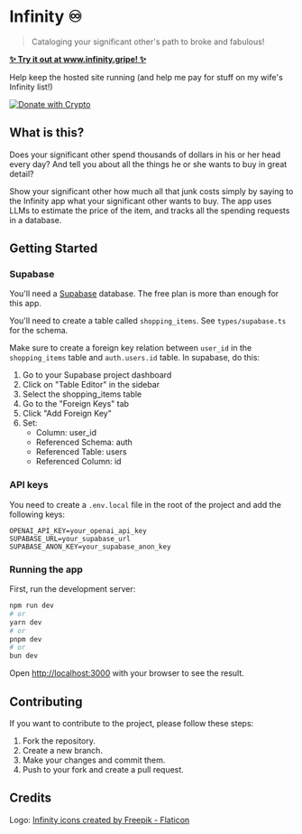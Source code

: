 # Infinity ♾️

> Cataloging your significant other's path to broke and fabulous!

**[✨ Try it out at www.infinity.gripe! ✨](https://www.infinity.gripe)**

Help keep the hosted site running (and help me pay for stuff on my wife's Infinity list!)

[![Donate with Crypto](https://img.shields.io/badge/Donate-with%20Crypto-orange?logo=bitcoin&style=for-the-badge)](https://commerce.coinbase.com/checkout/ed154b65-c8c6-429a-a859-07dc359859fa)

## What is this?

Does your significant other spend thousands of dollars in his or her head every day? And tell you about all the things he or she wants to buy in great detail?

Show your significant other how much all that junk costs simply by saying to the Infinity app what your significant other wants to buy. The app uses LLMs to estimate the price of the item, and tracks all the spending requests in a database.

## Getting Started

### Supabase

You'll need a [Supabase](https://supabase.com) database. The free plan is more than enough for this app.

You'll need to create a table called `shopping_items`. See `types/supabase.ts` for the schema.

Make sure to create a foreign key relation between `user_id` in the `shopping_items` table and `auth.users.id` table. In supabase, do this:

1. Go to your Supabase project dashboard
2. Click on "Table Editor" in the sidebar
3. Select the shopping_items table
4. Go to the "Foreign Keys" tab
5. Click "Add Foreign Key"
6. Set:
   - Column: user_id
   - Referenced Schema: auth
   - Referenced Table: users
   - Referenced Column: id

### API keys

You need to create a `.env.local` file in the root of the project and add the following keys:

```
OPENAI_API_KEY=your_openai_api_key
SUPABASE_URL=your_supabase_url
SUPABASE_ANON_KEY=your_supabase_anon_key
```

### Running the app

First, run the development server:

```bash
npm run dev
# or
yarn dev
# or
pnpm dev
# or
bun dev
```

Open [http://localhost:3000](http://localhost:3000) with your browser to see the result.

## Contributing

If you want to contribute to the project, please follow these steps:

1. Fork the repository.
2. Create a new branch.
3. Make your changes and commit them.
4. Push to your fork and create a pull request.

## Credits

Logo: [Infinity icons created by Freepik - Flaticon](https://www.flaticon.com/free-icons/infinity)
